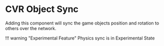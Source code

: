 # CVR Object Sync <div class="whitelisted" data-list="W"></div>
Adding this component will sync the game objects position and rotation to others over the network.

!!! warning "Experimental Feature"
    Physics sync is in Experimental State